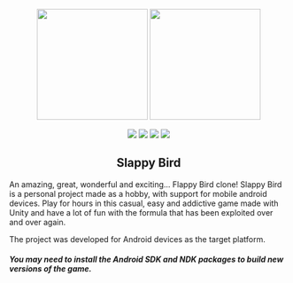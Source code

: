 <p align="center">
<img src="https://github.com/SlideZero/icons-logos/blob/main/Unity/U_Logo_Black_RGB.png#gh-light-mode-only" width="200"/>
  <img src="https://github.com/SlideZero/icons-logos/blob/main/Unity/U_Logo_White_RGB.png#gh-dark-mode-only" width="200"/>
</p>

<p align="center">
<img src="https://img.shields.io/badge/Unity-2018.4.36-lightgrey"/> <img src="https://img.shields.io/badge/Template-Built--In-green"/> <img src="https://img.shields.io/badge/Feature-Mobile-blue"/> <img src="https://img.shields.io/badge/Status-Production-brightgreen"/>
</p>

<h2 align="center">Slappy Bird</h2>

An amazing, great, wonderful and exciting... Flappy Bird clone! Slappy Bird is a personal project made as a hobby, with support for mobile android devices. Play for hours in this casual, easy and addictive game made with Unity and have a lot of fun with the formula that has been exploited over and over again.

The project was developed for Android devices as the target platform.

#### <i>You may need to install the Android SDK and NDK packages to build new versions of the game.</i>
